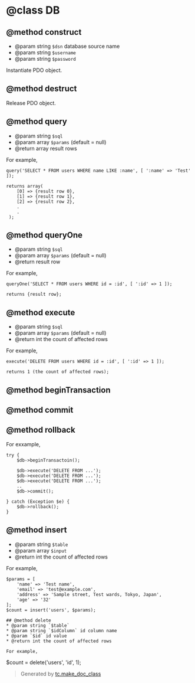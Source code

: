 # @class DB


## @method construct
* @param string `$dsn` database source name
* @param string `$username`
* @param string `$password`

 Instantiate PDO object.

## @method destruct

 Release PDO object.

## @method query
* @param string `$sql`
* @param array `$params` (default = null)
* @return array result rows

 For example,
 ```
 query('SELECT * FROM users WHERE name LIKE :name', [ ':name' => 'Test' ]);

 returns array(
     [0] => {result row 0},
     [1] => {result row 1},
     [2] => {result row 2},
     .
     .
  );
  ```

## @method queryOne
* @param string `$sql`
* @param array `$params` (default = null)
* @return result row

 For example,
 ```
 queryOne('SELECT * FROM users WHERE id = :id', [ ':id' => 1 ]);

 returns {result row};
 ```

## @method execute
* @param string `$sql`
* @param array `$params` (default = null)
* @return int the count of affected rows

 For example,
 ```
 execute('DELETE FROM users WHERE id = :id', [ ':id' => 1 ]);

 returns 1 (the count of affected rows);
 ```

## @method beginTransaction

## @method commit

## @method rollback

 For exxample,

 ```
 try {
     $db->beginTransactoin();

     $db->execute('DELETE FROM ...');
     $db->execute('DELETE FROM ...');
     $db->execute('DELETE FROM ...');
     ..
     $db->commit();

 } catch (Exception $e) {
     $db->rollback();
 }

 ```

## @method insert
* @param string `$table`
* @param array `$input`
* @return int the count of affected rows

 For example,
 ```
 $params = [
     'name' => 'Test name',
     'email' => 'test@example.com',
     'address' => 'Sample street, Test wards, Tokyo, Japan',
     'age' => '32'
 ];
 $count = insert('users', $params);

## @method delete
* @param string `$table`
* @param string `$idColumn` id column name
* @param `$id` id value
* @return int the count of affected rows

 For example,
 ```
 $count = delete('users', 'id', 1);




>Generated by [tc.make_doc_class](https://github.com/ISSKJ/toolc-dist/)
